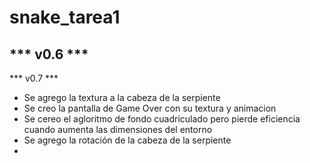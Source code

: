 # snake_tarea1

*** v0.6 ***
---

*** v0.7 ***
 - Se agrego la textura a la cabeza de la serpiente
 - Se creo la pantalla de Game Over con su textura y animacion
 - Se cereo el agloritmo de fondo cuadriculado pero pierde eficiencia cuando aumenta las dimensiones
 del entorno
 - Se agrego la rotación de la cabeza de la serpiente
 -  